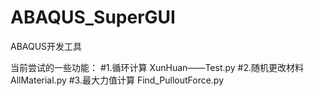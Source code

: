 # ABAQUS_SuperGUI
 ABAQUS开发工具


当前尝试的一些功能：
#1.循环计算
	XunHuan——Test.py
#2.随机更改材料
	AllMaterial.py
#3.最大力值计算
	Find_PulloutForce.py